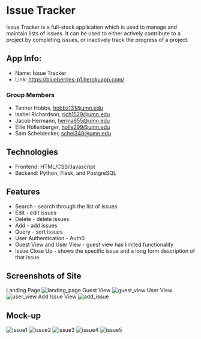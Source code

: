 # Issue Tracker
Issue Tracker is a full-stack application which is used to manage and maintain lists of issues. It can be used to either actively contribute to a project by completing issues, or inactively track the progress of a project.  
## App Info:
* Name: Issue Tracker
* Link: <https://blueberries-p1.herokuapp.com/>

### Group Members
* Tanner Hobbs, hobbs131@umn.edu
* Isabel Richardson, rich1529@umn.edu
* Jacob Hermann, herma655@umn.edu
* Ellie Hollenberger, holle299@umn.edu
* Sam Scheidecker, schei348@umn.edu

## Technologies
* Frontend: HTML/CSS/Javascript
* Backend: Python, Flask, and PostgreSQL

## Features
* Search - search through the list of issues
* Edit - edit issues
* Delete - delete issues
* Add - add issues
* Query - sort issues
* User Authentication - Auth0
* Guest View and User View - guest view has limited functionality
* Issue Close Up - shows the specific issue and a long form description of that issue

## Screenshots of Site
Landing Page
![landing_page](https://user-images.githubusercontent.com/60115853/111177117-f1d80280-8577-11eb-8365-d34649183082.png)
Guest View
![guest_view](https://user-images.githubusercontent.com/60115853/111177326-1d5aed00-8578-11eb-8f16-d8f842f2e168.png)
User View
![user_view](https://user-images.githubusercontent.com/60115853/111177437-36fc3480-8578-11eb-9155-287d032368a2.png)
Add Issue View
![add_issue](https://user-images.githubusercontent.com/60115853/111177563-598e4d80-8578-11eb-865d-b3e0b53653cf.png)


## Mock-up 
![issue1](https://user-images.githubusercontent.com/60115853/108277032-5c934b00-713e-11eb-984f-348855bfed6f.png?raw=true "Login and Main Page")
![issue2](https://user-images.githubusercontent.com/60115853/108277160-96645180-713e-11eb-8d0e-f44798519866.png?raw=true "Delete Row and Not Logged in View")
![issue3](https://user-images.githubusercontent.com/60115853/108277243-b6941080-713e-11eb-8b88-b121a1fdd37b.png?raw=true "Search and Edit Row View")
![issue4](https://user-images.githubusercontent.com/60115853/108277316-da575680-713e-11eb-94d7-59dfc9a31a22.png?raw=true "Add Page and Main Page After Add View")
![issue5](https://user-images.githubusercontent.com/60115853/108277406-f8bd5200-713e-11eb-917d-540c84b9674d.png?raw=true "Issue Comment View")

